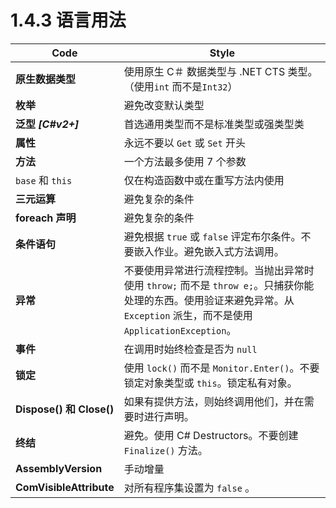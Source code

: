 # 1.4.3 语言用法

| Code | Style |
| ------ | ------ |
| **原生数据类型** | 使用原生 C＃ 数据类型与 .NET CTS 类型。 （使用`int` 而不是`Int32`） |
| **枚举** | 避免改变默认类型 |
| **泛型** ***[C#v2+]*** | 首选通用类型而不是标准类型或强类型类 |
| **属性** | 永远不要以 `Get` 或 `Set` 开头 |
| **方法** | 一个方法最多使用 7 个参数 |
| `base` 和 `this` | 仅在构造函数中或在重写方法内使用 |
| **三元运算** | 避免复杂的条件 |
| **foreach 声明** | 避免复杂的条件 |
| **条件语句** | 避免根据 `true` 或 `false` 评定布尔条件。不要嵌入作业。避免嵌入式方法调用。 |
| **异常** | 不要使用异常进行流程控制。当抛出异常时使用 `throw;` 而不是 `throw e;`。只捕获你能处理的东西。使用验证来避免异常。从 `Exception` 派生，而不是使用 `ApplicationException`。 |
| **事件** | 在调用时始终检查是否为 `null` |
| **锁定** | 使用 `lock()` 而不是 `Monitor.Enter()`。不要锁定对象类型或 `this`。锁定私有对象。 |
| **Dispose() 和 Close()** | 如果有提供方法，则始终调用他们，并在需要时进行声明。 |
| **终结** | 避免。使用 C# Destructors。不要创建 `Finalize()` 方法。 |
| **AssemblyVersion** | 手动增量 |
| **ComVisibleAttribute** | 对所有程序集设置为 `false` 。 |